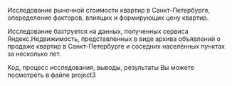 
Исследование рыночной стоимости квартир в Санкт-Петербурге, опеределение факторов, влиящих и формирующих цену квартир.

Исследование базтруется на данных, полученных сервиса Яндекс.Недвижимость, представленных в виде архива объявлений о продаже квартир в Санкт-Петербурге и соседних населённых пунктах за несколько лет.

Код, процесс исследования, выводы, результаты Вы можете посмотреть в файле project3
